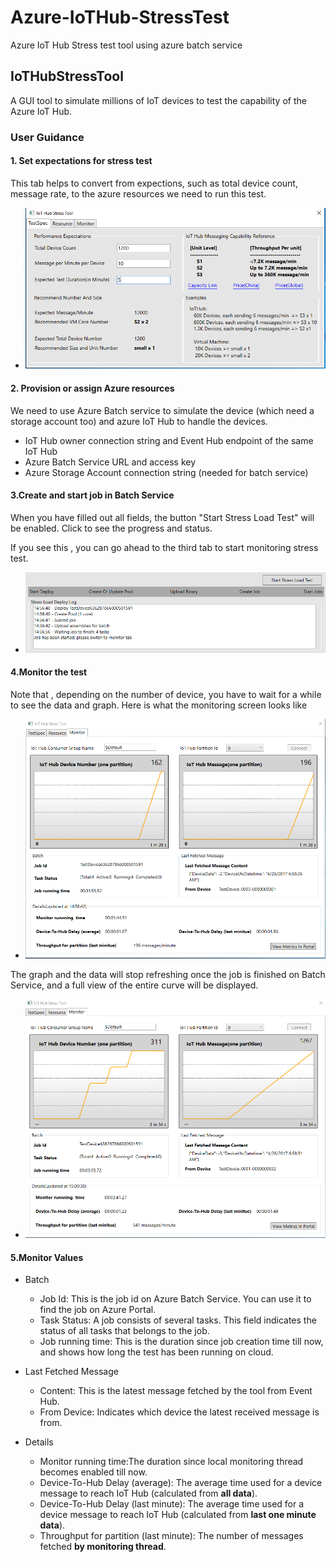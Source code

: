 # Azure-IoTHub-StressTest
Azure IoT Hub Stress test tool using azure batch service

## IoTHubStressTool
A GUI tool to simulate millions of IoT devices to test the capability of the Azure IoT Hub.

### User Guidance

#### 1. Set expectations for stress test
This tab helps to convert from expections, such as total device count, message rate, to the azure resources we need to run this test. 

- ![Tab1 Image](https://raw.githubusercontent.com/IoTChinaTeam/Azure-IoTHub-StressTest/YihuiWpf/ScreenShots/tab1.PNG)
#### 2. Provision or assign Azure resources
We need to use Azure Batch service to simulate the device (which need a storage account too) and azure IoT Hub to handle the devices.

- IoT Hub owner connection string and Event Hub endpoint of the same IoT Hub
- Azure Batch Service URL and access key
- Azure Storage Account connection string (needed for batch service)

#### 3.Create and start job in Batch Service

When you have filled out all fields, the button "Start Stress Load Test" will be enabled.
Click to see the progress and status.

If you see this , you can go ahead to the third tab to start monitoring stress test.
- ![Tab1 Image](https://raw.githubusercontent.com/IoTChinaTeam/Azure-IoTHub-StressTest/YihuiWpf/ScreenShots/tab2_2.PNG)

#### 4.Monitor the test

Note that , depending on the number of device, you have to wait for a while to see the data and graph.
Here is what the monitoring screen looks like
- ![Tab1 Image](https://raw.githubusercontent.com/IoTChinaTeam/Azure-IoTHub-StressTest/YihuiWpf/ScreenShots/tab3.PNG)

The graph and the data will stop refreshing once the job is finished on Batch Service, and a full view of the entire curve will be displayed.
- ![Tab1 Image](https://raw.githubusercontent.com/IoTChinaTeam/Azure-IoTHub-StressTest/YihuiWpf/ScreenShots/finish.PNG)

#### 5.Monitor Values

- Batch
  - Job Id: This is the job id on Azure Batch Service. You can use it to find the job on Azure Portal.
  - Task Status: A job consists of several tasks. This field indicates the status of all tasks that belongs to the job.
  - Job running time: This is the duration since job creation time till now, and shows how long the test has been running on cloud.

- Last Fetched Message
  - Content: This is the latest message fetched by the tool from Event Hub.
  - From Device: Indicates which device the latest received message is from.

- Details
  - Monitor running time:The duration since local monitoring thread becomes enabled till now.
  - Device-To-Hub Delay (average): The average time used for a device message to reach IoT Hub (calculated from <b>all data</b>).
  - Device-To-Hub Delay (last minute): The average time used for a device message to reach IoT Hub (calculated from <b>last one minute data</b>).
  - Throughput for partition (last minute): The number of messages fetched <b>by monitoring thread</b>.
